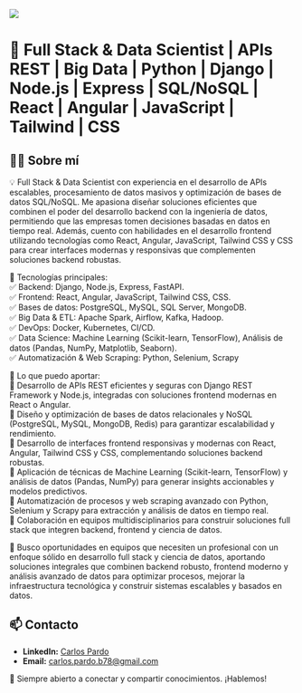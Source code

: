 ![](https://komarev.com/ghpvc/?username=PardoDeveloper&color=blueviolet&style=for-the-badge)  
# **🚀 Full Stack & Data Scientist | APIs REST | Big Data | Python | Django | Node.js | Express | SQL/NoSQL | React | Angular | JavaScript | Tailwind | CSS**

## 👨‍💻 Sobre mí  
💡 Full Stack & Data Scientist con experiencia en el desarrollo de APIs escalables, procesamiento de datos masivos y optimización de bases de datos SQL/NoSQL. Me apasiona diseñar soluciones eficientes que combinen el poder del desarrollo backend con la ingeniería de datos, permitiendo que las empresas tomen decisiones basadas en datos en tiempo real. Además, cuento con habilidades en el desarrollo frontend utilizando tecnologías como React, Angular, JavaScript, Tailwind CSS y CSS para crear interfaces modernas y responsivas que complementen soluciones backend robustas.

🚀 Tecnologías principales:  
✅ Backend: Django, Node.js, Express, FastAPI.  
✅ Frontend: React, Angular, JavaScript, Tailwind CSS, CSS.  
✅ Bases de datos: PostgreSQL, MySQL, SQL Server, MongoDB.  
✅ Big Data & ETL: Apache Spark, Airflow, Kafka, Hadoop.  
✅ DevOps: Docker, Kubernetes, CI/CD.  
✅ Data Science: Machine Learning (Scikit-learn, TensorFlow), Análisis de datos (Pandas, NumPy, Matplotlib, Seaborn).  
✅ Automatización & Web Scraping: Python, Selenium, Scrapy  

🎯 Lo que puedo aportar:  
🔹 Desarrollo de APIs REST eficientes y seguras con Django REST Framework y Node.js, integradas con soluciones frontend modernas en React o Angular.  
🔹 Diseño y optimización de bases de datos relacionales y NoSQL (PostgreSQL, MySQL, MongoDB, Redis) para garantizar escalabilidad y rendimiento.  
🔹 Desarrollo de interfaces frontend responsivas y modernas con React, Angular, Tailwind CSS y CSS, complementando soluciones backend robustas.  
🔹 Aplicación de técnicas de Machine Learning (Scikit-learn, TensorFlow) y análisis de datos (Pandas, NumPy) para generar insights accionables y modelos predictivos.  
🔹 Automatización de procesos y web scraping avanzado con Python, Selenium y Scrapy para extracción y análisis de datos en tiempo real.  
🔹 Colaboración en equipos multidisciplinarios para construir soluciones full stack que integren backend, frontend y ciencia de datos.  

📌 Busco oportunidades en equipos que necesiten un profesional con un enfoque sólido en desarrollo full stack y ciencia de datos, aportando soluciones integrales que combinen backend robusto, frontend moderno y análisis avanzado de datos para optimizar procesos, mejorar la infraestructura tecnológica y construir sistemas escalables y basados en datos.

## 📫 Contacto  
- **LinkedIn:** [Carlos Pardo](https://www.linkedin.com/in/carlos-pardo-belmar-507860243/)  
- **Email:** carlos.pardo.b78@gmail.com 

🔗 Siempre abierto a conectar y compartir conocimientos. ¡Hablemos!
